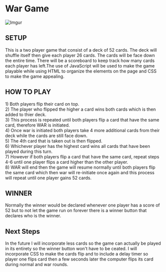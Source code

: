 <h1>War Game</h1>

![Imgur](https://i.imgur.com/mPoCxAH.png)

<h2>SETUP</h2>
    <p> This is a two player game that consist of a deck of 52 cards. The deck will shuffle itself then give each player 26 cards. The cards will be face down the entire time. There will be a scoreboard to keep track how many cards each player has left.The use of JavaScript will be used to make the game playable while using HTML to organize the elements on the page and CSS to make the game appealing.<p>

<h2>HOW TO PLAY</h2>
   <div> 1) Both players flip their card on top. </div>
    <div>2) The player who flipped the higher a card wins both cards which is then added to thier deck.<div>
    <div>3) This process is repeated until both players flip a card that have the same card, therefore WAR is initiated. </div>
    <div>4) Once war is initiated both players take 4 more additional cards from their deck while the cards are still face down.</div>
    <div>5) The 4th card that is taken out is then flipped.
    <div>6) Whichever player has the highest card wins all cards that have been played during this turn.</div>
    <div>7) However if both players flip a card that have the same card, repeat steps 4-6 until one player flips a card higher than the other player.</div>
    <div>8) WAR will end then the game will resume normally until both players flip the same card which then war will re-initiate once again and this process will repeat until one player gains 52 cards.</div>

<h2>WINNER</h2>
  <p>Normally the winner would be declared whenever one player has a score of 52 but to not let the game run on forever there is a winner button that declares who is the winner.</p>
<h2>Next Steps</h2>
    <p> In the future I will incorporate less cards so the game can actually be played in its entirety so the winner button won't have to be ceated. I will incorporate CSS to make the cards flip and to include a delay timer so player one flips card then a few seconds later the computer flips its card during normal and war rounds.</p>

